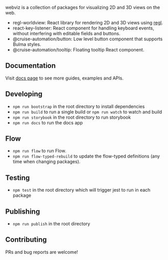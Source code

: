 webviz is a collection of packages for visualizing 2D and 3D views on the web.

- regl-worldview: React library for rendering 2D and 3D views using [regl](https://github.com/regl-project/regl).
- react-key-listener: React component for handling keyboard events, without interfering with editable fields and buttons.
- @cruise-automation/button: Low level button component that supports Bulma styles.
- @cruise-automation/tooltip: Floating tooltip React component.

## Documentation

Visit [docs page](https://cruise-automation.github.io/webviz/) to see more guides, examples and APIs.

## Developing

- `npm run bootstrap` in the root directory to install dependencies
- `npm run build` to run a single build or `npm run watch` to watch and build
- `npm run storybook` in the root directory to run storybook
- `npm run docs` to run the docs app

## Flow

- `npm run flow` to run Flow.
- `npm run flow-typed-rebuild` to update the flow-typed definitions (any time when changing packages).

## Testing

- `npm test` in the root directory which will trigger jest to run in each package

## Publishing

- `npm run publish` in the root directory

## Contributing

PRs and bug reports are welcome!
